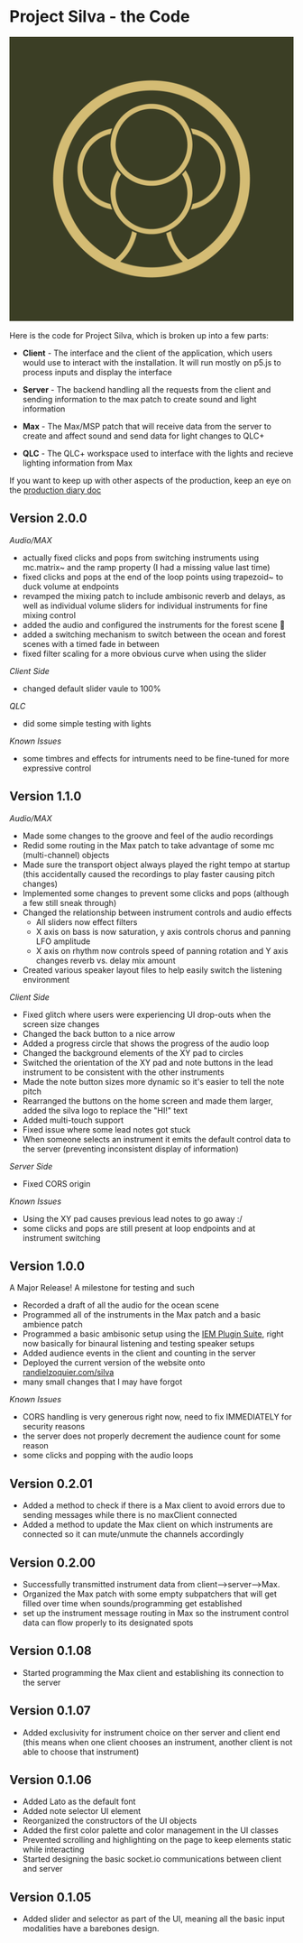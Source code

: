 # Project Silva - the Code

![Silva logo](/assets/logo.png)

Here is the code for Project Silva, which is broken up into a few parts:

* __Client__ - The interface and the client of the application, which users would use to interact with the installation. It will run mostly on p5.js to process inputs and display the interface

* __Server__ - The backend handling all the requests from the client and sending information to the max patch to create sound and light information

* __Max__ - The Max/MSP patch that will receive data from the server to create and affect sound and send data for light changes to QLC+

* __QLC__ - The QLC+ workspace used to interface with the lights and recieve lighting information from Max

If you want to keep up with other aspects of the production, keep an eye on the [production diary doc](https://docs.google.com/document/d/1Qq62USnN8HzGdD988b3l1mzTnGUS9A-tbOBu56_dSDw/edit?usp=sharing)

## Version 2.0.0

_Audio/MAX_

* actually fixed clicks and pops from switching instruments using mc.matrix~ and the ramp property (I had a missing value last time)
* fixed clicks and pops at the end of the loop points using trapezoid~ to duck volume at endpoints
* revamped the mixing patch to include ambisonic reverb and delays, as well as individual volume sliders for individual instruments for fine mixing control
* added the audio and configured the instruments for the forest scene 🥳
* added a switching mechanism to switch between the ocean and forest scenes with a timed fade in between
* fixed filter scaling for a more obvious curve when using the slider

_Client Side_

* changed default slider vaule to 100%

_QLC_

* did some simple testing with lights

_Known Issues_

* some timbres and effects for intruments need to be fine-tuned for more expressive control
## Version 1.1.0

_Audio/MAX_

* Made some changes to the groove and feel of the audio recordings
* Redid some routing in the Max patch to take advantage of some mc (multi-channel) objects
* Made sure the transport object always played the right tempo at startup (this accidentally caused the recordings to play faster causing pitch changes)
* Implemented some changes to prevent some clicks and pops (although a few still sneak through)
* Changed the relationship between instrument controls and audio effects
    - All sliders now effect filters
    - X axis on bass is now saturation, y axis controls chorus and panning LFO amplitude
    - X axis on rhythm now controls speed of panning rotation and Y axis changes reverb vs. delay mix amount
* Created various speaker layout files to help easily switch the listening environment

_Client Side_

* Fixed glitch where users were experiencing UI drop-outs when the screen size changes
* Changed the back button to a nice arrow
* Added a progress circle that shows the progress of the audio loop
* Changed the background elements of the XY pad to circles
* Switched the orientation of the XY pad and note buttons in the lead instrument to be consistent with the other instruments
* Made the note button sizes more dynamic so it's easier to tell the note pitch
* Rearranged the buttons on the home screen and made them larger, added the silva logo to replace the "HI!" text
* Added multi-touch support
* Fixed issue where some lead notes got stuck
* When someone selects an instrument it emits the default control data to the server (preventing inconsistent display of information)

_Server Side_

* Fixed CORS origin

_Known Issues_

* Using the XY pad causes previous lead notes to go away :/
* some clicks and pops are still present at loop endpoints and at instrument switching

## Version 1.0.0
A Major Release! A milestone for testing and such
* Recorded a draft of all the audio for the ocean scene
* Programmed all of the instruments in the Max patch and a basic ambience patch
* Programmed a basic ambisonic setup using the [IEM Plugin Suite](https://plugins.iem.at/docs/plugindescriptions/), right now basically for binaural listening and testing speaker setups
* Added audience events in the client and counting in the server
* Deployed the current version of the website onto [randielzoquier.com/silva](https://randielzoquier.com/silva)
* many small changes that I may have forgot

_Known Issues_

* CORS handling is very generous right now, need to fix IMMEDIATELY for security reasons
* the server does not properly decrement the audience count for some reason
* some clicks and popping with the audio loops

 ## Version 0.2.01
* Added a method to check if there is a Max client to avoid errors due to sending messages while there is no maxClient connected
* Added a method to update the Max client on which instruments are connected so it can mute/unmute the channels accordingly 
## Version 0.2.00
* Successfully transmitted instrument data from client-->server-->Max. 
* Organized the Max patch with some empty subpatchers that will get filled over time when sounds/programming get established
* set up the instrument message routing in Max so the instrument control data can flow properly to its designated spots
## Version 0.1.08
* Started programming the Max client and establishing its connection to the server
## Version 0.1.07
* Added exclusivity for instrument choice on ther server and client end (this means when one client chooses an instrument, another client is not able to choose that instrument)
## Version 0.1.06
* Added Lato as the default font
* Added note selector UI element
* Reorganized the constructors of the UI objects 
* Added the first color palette and color management in the UI classes
* Prevented scrolling and highlighting on the page to keep elements static while interacting
* Started designing the basic socket.io communications between client and server
## Version 0.1.05
* Added slider and selector as part of the UI, meaning all the basic input modalities have a barebones design. 
